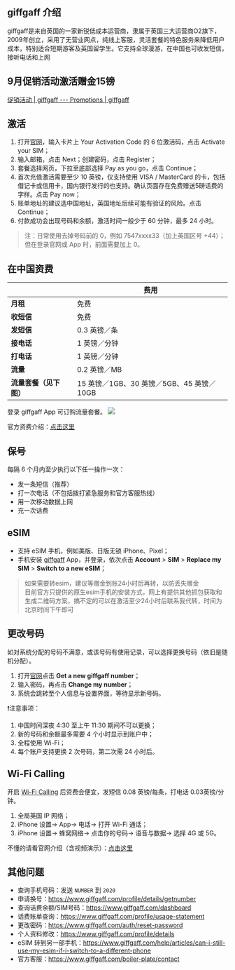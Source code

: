 ## giffgaff 介绍

giffgaff是来自英国的一家新锐低成本运营商，隶属于英国三大运营商O2旗下，2009年创立，采用了无营业网点，纯线上客服，灵活套餐的特色服务来降低用户成本，特别适合短期游客及英国留学生。它支持全球漫游，在中国也可收发短信，接听电话和上网

## 9月促销活动激活赠金15镑

[促销活动 | giffgaff --- Promotions | giffgaff](https://www.giffgaff.com/terms/promotions#mgm_promo_september_25)

## 激活

1. 打开[官网](https://www.giffgaff.com/activate)，输入卡片上 Your Activation Code 的 6 位激活码，点击 Activate your SIM；
2. 输入邮箱，点击 Next；创建密码，点击 Register；
3. 套餐选择网页，下拉至底部选择 Pay as you go，点击 Continue；
4. 首次充值激活需要至少 10 英镑，仅支持使用 VISA / MasterCard 的卡，包括借记卡或信用卡，国内银行发行的也支持。确认页面存在免费赠送5磅话费的字样。点击 Pay now；
5. 账单地址的建议选中国地址，英国地址后续可能有验证的风险。点击 Continue；
6. 付款成功会出现号码和余额，激活时间一般少于 60 分钟，最多 24 小时。

> 注：日常使用去掉号码前的 0，例如 7547xxxx33（加上英国区号 +44）；但在登录官网或 App 时，前面需要加上 0。

## 在中国资费


|                        | 费用                                      |
| ---------------------- | ----------------------------------------- |
| **月租**               | 免费                                      |
| **收短信**             | 免费                                      |
| **发短信**             | 0.3 英镑／条                              |
| **接电话**             | 1 英镑／分钟                              |
| **打电话**             | 1 英镑／分钟                              |
| **流量**               | 0.2 英镑／MB                              |
| **流量套餐（见下图）** | 15 英镑／1GB、30 英镑／5GB、45 英镑／10GB |

登录 giffgaff App 可订购流量套餐。
![](https://i.imgur.com/cvQXm1p.jpeg)

官方资费介绍：[点击这里](https://www.giffgaff.com/roaming-charges)

## 保号

每隔 6 个月内至少执行以下任一操作一次：

- 发一条短信（推荐）
- 打一次电话（不包括拨打紧急服务和官方客服热线）
- 用一次移动数据上网
- 充一次话费

## eSIM

- 支持 eSIM 手机，例如美版、日版无锁 iPhone、Pixel；
- 手机安装 [giffgaff](https://apps.apple.com/cn/app/giffgaff/id571246020) App，并登录，依次点击 **Account** > **SIM** > **Replace my SIM** > **Switch to a new eSIM**；

> 如果需要转esim，建议等赠金到账24小时后再转，以防丢失赠金 </br>
> 目前官方只提供的原生esim手机的安装方式，网上有提供其他抓包获取和生成二维码方案，搞不定的可以在激活至少24小时后联系我代转，时间为北京时间下午即可

## 更改号码

如对系统分配的号码不满意，或该号码有使用记录，可以选择更换号码（依旧是随机分配）。

1. 打开[官网](https://www.giffgaff.com/profile/details/getnumber)点击 **Get a new giffgaff number**；
2. 输入密码，再点击 **Change my number**；
3. 系统会跳转至个人信息与设置界面，等待显示新号码。

❗注意事项：

1. 中国时间深夜 4:30 至上午 11:30 期间不可以更换；
2. 新的号码和余额最多需要 4 个小时显示到账户中；
3. 全程使用 Wi-Fi；
4. 每个账户支持更换 2 次号码，第二次需 24 小时后。

## Wi-Fi Calling

开启 [Wi-Fi Calling](https://www.giffgaff.com/international) 后资费会便宜，发短信 0.08 英镑/每条，打电话 0.03英镑/分钟。

1. 全局英国 IP 网络；
2. iPhone 设置→ App→  电话→  打开 Wi-Fi 通话；
3. iPhone 设置→ 蜂窝网络→ 点击你的号码→ 语音与数据→ 选择 4G 或 5G。

不懂的请看官网介绍（含视频演示）：[点击这里](https://help.giffgaff.com/en/articles/258841-wifi-calling-and-volte)

## 其他问题

- 查询手机号码：发送 `NUMBER` 到 `2020`
- 申请换号：https://www.giffgaff.com/profile/details/getnumber
- 查询话费余额/SIM号码：https://www.giffgaff.com/dashboard
- 话费账单查询：https://www.giffgaff.com/profile/usage-statement
- 更改密码：https://www.giffgaff.com/auth/reset-password
- 个人资料修改：https://www.giffgaff.com/profile/details
- eSIM 转到另一部手机：https://www.giffgaff.com/help/articles/can-i-still-use-my-esim-if-i-switch-to-a-different-phone
- 官方客服：https://www.giffgaff.com/boiler-plate/contact
